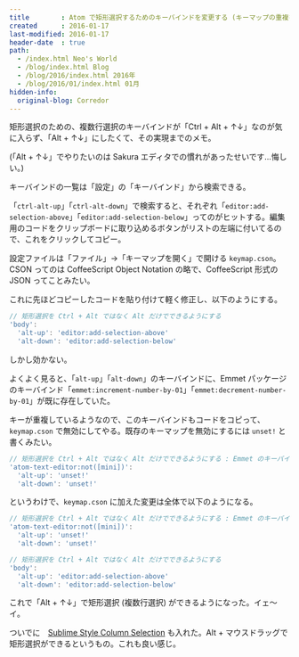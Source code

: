 ```yaml
---
title        : Atom で矩形選択するためのキーバインドを変更する (キーマップの重複を回避する)
created      : 2016-01-17
last-modified: 2016-01-17
header-date  : true
path:
  - /index.html Neo's World
  - /blog/index.html Blog
  - /blog/2016/index.html 2016年
  - /blog/2016/01/index.html 01月
hidden-info:
  original-blog: Corredor
---
```


矩形選択のための、複数行選択のキーバインドが「Ctrl + Alt + ↑↓」なのが気に入らず、「Alt + ↑↓」にしたくて、その実現までのメモ。

(「Alt + ↑↓」でやりたいのは Sakura エディタでの慣れがあったせいです…悔しい。)

キーバインドの一覧は「設定」の「キーバインド」から検索できる。

「`ctrl-alt-up`」「`ctrl-alt-down`」で検索すると、それぞれ「`editor:add-selection-above`」「`editor:add-selection-below`」ってのがヒットする。編集用のコードをクリップボードに取り込めるボタンがリストの左端に付いてるので、これをクリックしてコピー。

設定ファイルは「ファイル」→「キーマップを開く」で開ける `keymap.cson`。CSON ってのは CoffeeScript Object Notation の略で、CoffeeScript 形式の JSON ってことみたい。

これに先ほどコピーしたコードを貼り付けて軽く修正し、以下のようにする。

```javascript
// 矩形選択を Ctrl + Alt ではなく Alt だけでできるようにする
'body':
  'alt-up': 'editor:add-selection-above'
  'alt-down': 'editor:add-selection-below'
```

しかし効かない。

よくよく見ると、「`alt-up`」「`alt-down`」のキーバインドに、Emmet パッケージのキーバインド「`emmet:increment-number-by-01`」「`emmet:decrement-number-by-01`」が既に存在していた。

キーが重複しているようなので、このキーバインドもコードをコピって、`keymap.cson` で無効にしてやる。既存のキーマップを無効にするには `unset!` と書くみたい。

```javascript
// 矩形選択を Ctrl + Alt ではなく Alt だけでできるようにする : Emmet のキーバインドが重複していたので unset! で無効にする
'atom-text-editor:not([mini])':
  'alt-up': 'unset!'
  'alt-down': 'unset!'
```

というわけで、`keymap.cson` に加えた変更は全体で以下のようになる。

```javascript
// 矩形選択を Ctrl + Alt ではなく Alt だけでできるようにする : Emmet のキーバインドが重複していたので unset! で無効にする
'atom-text-editor:not([mini])':
  'alt-up': 'unset!'
  'alt-down': 'unset!'

// 矩形選択を Ctrl + Alt ではなく Alt だけでできるようにする
'body':
  'alt-up': 'editor:add-selection-above'
  'alt-down': 'editor:add-selection-below'
```

これで「Alt + ↑↓」で矩形選択 (複数行選択) ができるようになった。イェ～イ。

ついでに　[Sublime Style Column Selection](https://atom.io/packages/Sublime-Style-Column-Selection) も入れた。Alt + マウスドラッグで矩形選択ができるというもの。これも良い感じ。
